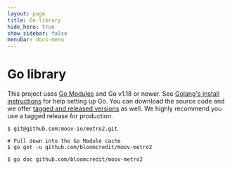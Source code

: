 ```yaml
---
layout: page
title: Go library
hide_hero: true
show_sidebar: false
menubar: docs-menu
---
```


# Go library

This project uses [Go Modules](https://go.dev/blog/using-go-modules) and Go v1.18 or newer. See [Golang's install instructions](https://golang.org/doc/install) for help setting up Go. You can download the source code and we offer [tagged and released versions](https://github.com/bloomcredit/moov-metro2/releases/latest) as well. We highly recommend you use a tagged release for production.

```
$ git@github.com:moov-io/metro2.git

# Pull down into the Go Module cache
$ go get -u github.com/bloomcredit/moov-metro2

$ go doc github.com/bloomcredit/moov-metro2
```
